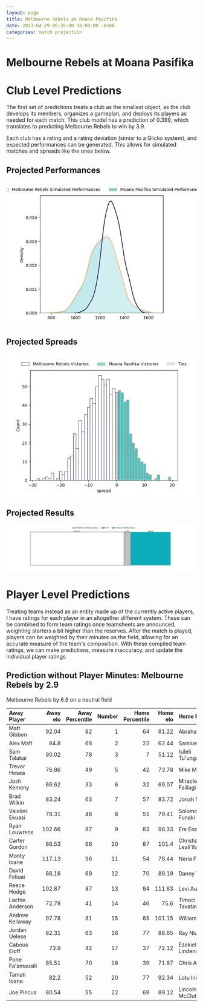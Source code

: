 ```yaml
---  
layout: page  
title: Melbourne Rebels at Moana Pasifika  
date: 2023-04-29 00:35:00 18:00:00 -0500  
categories: match projection  
---
```

# Melbourne Rebels at Moana Pasifika

# Club Level Predictions


The first set of predictions treats a club as the smallest object, as the club develops its members, organizes a gameplan, and deploys its players as needed for each match. This club model has a prediction of 0.399, which translates to predicting Melbourne Rebels to win by 3.9.

Each club has a rating and a rating deviation (simiar to a Glicko system), and expected performances can be generated. This allows for simulated matches and spreads like the ones below.
## Projected Performances


![Projected Performances](plots/performances_2023-04-29-MoanaPasifika-MelbourneRebels.png)
## Projected Spreads


![Projected Spreads](plots/spreads_2023-04-29-MoanaPasifika-MelbourneRebels.png)
## Projected Results


![Projected Results](plots/resultbar_2023-04-29-MoanaPasifika-MelbourneRebels.png)
# Player Level Predictions


Treating teams instead as an entity made up of the currently active players, I have ratings for each player in an altogether different system. These can be combined to form team ratings once teamsheets are announced, weighting starters a bit higher than the reserves. After the match is played, players can be weighted by their minutes on the field, allowing for an accurate measure of the team's composition. With these compiled team ratings, we can make predictions, measure inaccuracy, and update the individual player ratings.
## Prediction without Player Minutes: Melbourne Rebels by 2.9


Melbourne Rebels by 6.9 on a neutral field



| Away Player      |   Away elo |   Away Percentile |   Number |   Home Percentile |   Home elo | Home Player           |
|:-----------------|-----------:|------------------:|---------:|------------------:|-----------:|:----------------------|
| Matt Gibbon      |      92.04 |                82 |        1 |                64 |      81.22 | Abraham Pole          |
| Alex Mafi        |      84.8  |                68 |        2 |                23 |      62.44 | Samiuela Moli         |
| Sam Talakai      |      90.02 |                78 |        3 |                 7 |      51.12 | Isileli Tu'ungafasi   |
| Trevor Hosea     |      76.86 |                49 |        5 |                42 |      73.78 | Mike McKee            |
| Josh Kemeny      |      69.62 |                33 |        6 |                32 |      69.07 | Miracle Faiilagi      |
| Brad Wilkin      |      83.24 |                63 |        7 |                57 |      83.72 | Jonah Mau'u           |
| Vaiolini Ekuasi  |      78.31 |                48 |        8 |                51 |      79.41 | Solomone Funaki       |
| Ryan Louwrens    |     102.66 |                87 |        9 |                83 |      98.33 | Ere Enari             |
| Carter Gordon    |      86.53 |                66 |       10 |                87 |     101.4  | Christian Leali'ifano |
| Monty Ioane      |     117.13 |                96 |       11 |                54 |      78.44 | Neria Fomai           |
| David Feliuai    |      86.16 |                69 |       12 |                70 |      89.19 | Danny Toala           |
| Reece Hodge      |     102.87 |                87 |       13 |                94 |     111.63 | Levi Aumua            |
| Lachie Anderson  |      72.78 |                41 |       14 |                46 |      75.6  | Timoci Tavatavanawai  |
| Andrew Kellaway  |      97.78 |                81 |       15 |                85 |     101.15 | William Havili        |
| Jordan Uelese    |      82.31 |                63 |       16 |                77 |      88.65 | Ray Niuia             |
| Cabous Eloff     |      73.9  |                42 |       17 |                37 |      72.12 | Ezekiel Lindenmuth    |
| Pone Fa'amausili |      85.51 |                70 |       18 |                39 |      71.87 | Chris Apoua           |
| Tamati Ioane     |      82.2  |                52 |       20 |                77 |      92.34 | Lotu Inisi            |
| Joe Pincus       |      80.54 |                55 |       22 |                69 |      89.12 | Lincoln McClutchie    |

